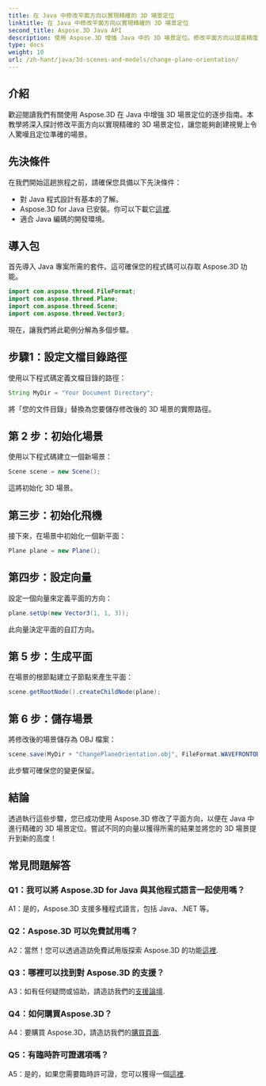 ```yaml
---
title: 在 Java 中修改平面方向以實現精確的 3D 場景定位
linktitle: 在 Java 中修改平面方向以實現精確的 3D 場景定位
second_title: Aspose.3D Java API
description: 使用 Aspose.3D 增強 Java 中的 3D 場景定位。修改平面方向以提高精度。立即下載以獲得迷人的視覺體驗。
type: docs
weight: 10
url: /zh-hant/java/3d-scenes-and-models/change-plane-orientation/
---
```

## 介紹

歡迎閱讀我們有關使用 Aspose.3D 在 Java 中增強 3D 場景定位的逐步指南。本教學將深入探討修改平面方向以實現精確的 3D 場景定位，讓您能夠創建視覺上令人驚嘆且定位準確的場景。

## 先決條件

在我們開始這趟旅程之前，請確保您具備以下先決條件：

- 對 Java 程式設計有基本的了解。
-  Aspose.3D for Java 已安裝。你可以下載它[這裡](https://releases.aspose.com/3d/java/).
- 適合 Java 編碼的開發環境。

## 導入包

首先導入 Java 專案所需的套件。這可確保您的程式碼可以存取 Aspose.3D 功能。 

```java
import com.aspose.threed.FileFormat;
import com.aspose.threed.Plane;
import com.aspose.threed.Scene;
import com.aspose.threed.Vector3;
```

現在，讓我們將此範例分解為多個步驟。

## 步驟1：設定文檔目錄路徑

使用以下程式碼定義文檔目錄的路徑：

```java
String MyDir = "Your Document Directory";
```

將「您的文件目錄」替換為您要儲存修改後的 3D 場景的實際路徑。

## 第 2 步：初始化場景

使用以下程式碼建立一個新場景：

```java
Scene scene = new Scene();
```

這將初始化 3D 場景。

## 第三步：初始化飛機

接下來，在場景中初始化一個新平面：

```java
Plane plane = new Plane();
```

## 第四步：設定向量

設定一個向量來定義平面的方向：

```java
plane.setUp(new Vector3(1, 1, 3));
```

此向量決定平面的自訂方向。

## 第 5 步：生成平面

在場景的根節點建立子節點來產生平面：

```java
scene.getRootNode().createChildNode(plane);
```

## 第 6 步：儲存場景

將修改後的場景儲存為 OBJ 檔案：

```java
scene.save(MyDir + "ChangePlaneOrientation.obj", FileFormat.WAVEFRONTOBJ);
```

此步驟可確保您的變更保留。

## 結論

透過執行這些步驟，您已成功使用 Aspose.3D 修改了平面方向，以便在 Java 中進行精確的 3D 場景定位。嘗試不同的向量以獲得所需的結果並將您的 3D 場景提升到新的高度！


## 常見問題解答

### Q1：我可以將 Aspose.3D for Java 與其他程式語言一起使用嗎？

A1：是的，Aspose.3D 支援多種程式語言，包括 Java、.NET 等。

### Q2：Aspose.3D 可以免費試用嗎？

A2：當然！您可以透過造訪免費試用版探索 Aspose.3D 的功能[這裡](https://releases.aspose.com/).

### Q3：哪裡可以找到對 Aspose.3D 的支援？

 A3：如有任何疑問或協助，請造訪我們的[支援論壇](https://forum.aspose.com/c/3d/18).

### Q4：如何購買Aspose.3D？

 A4：要購買 Aspose.3D，請造訪我們的[購買頁面](https://purchase.aspose.com/buy).

### Q5：有臨時許可證選項嗎？

 A5：是的，如果您需要臨時許可證，您可以獲得一個[這裡](https://purchase.aspose.com/temporary-license/).